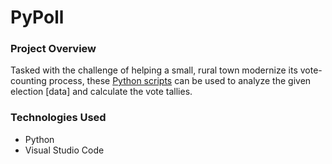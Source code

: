 # PyPoll

### Project Overview

Tasked with the challenge of helping a small, rural town modernize its vote-counting process, these [Python scripts](PyPoll/main.py) can be used to analyze the given election [data] and calculate the vote tallies. 

### Technologies Used

- Python
- Visual Studio Code
